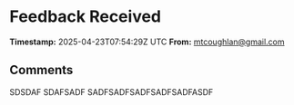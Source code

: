 # Feedback Received

**Timestamp:** 2025-04-23T07:54:29Z UTC
**From:** mtcoughlan@gmail.com

## Comments
SDSDAF SDAFSADF SADFSADFSADFSADFSADFASDF

